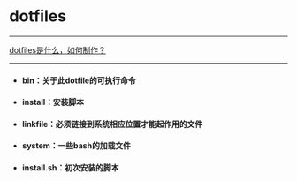 # dotfiles

****
[dotfiles是什么，如何制作？](https://medium.com/@webprolific/getting-started-with-dotfiles-43c3602fd789)

****
- #### bin：关于此dotfile的可执行命令
- #### install：安装脚本
- #### linkfile：必须链接到系统相应位置才能起作用的文件
- #### system：一些bash的加载文件
- #### install.sh：初次安装的脚本
